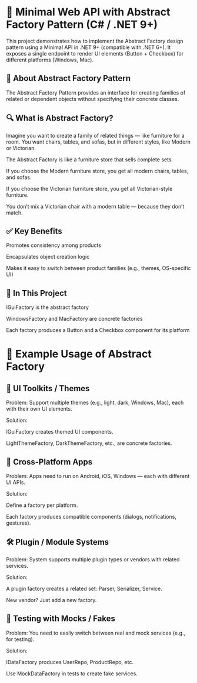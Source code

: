 ﻿# 🚀 Minimal Web API with Abstract Factory Pattern (C# / .NET 9+)
This project demonstrates how to implement the Abstract Factory design pattern using a Minimal API in .NET 9+ (compatible with .NET 6+).
It exposes a single endpoint to render UI elements (Button + Checkbox) for different platforms (Windows, Mac).

## 🧠 About Abstract Factory Pattern
The Abstract Factory Pattern provides an interface for creating families of related or dependent objects without specifying their concrete classes.

## 🔍 What is Abstract Factory?
Imagine you want to create a family of related things — like furniture for a room.
You want chairs, tables, and sofas, but in different styles, like Modern or Victorian.

The Abstract Factory is like a furniture store that sells complete sets.

If you choose the Modern furniture store, you get all modern chairs, tables, and sofas.

If you choose the Victorian furniture store, you get all Victorian-style furniture.

You don’t mix a Victorian chair with a modern table — because they don’t match.

## ✅ Key Benefits
Promotes consistency among products

Encapsulates object creation logic

Makes it easy to switch between product families (e.g., themes, OS-specific UI)

## 🧩 In This Project
IGuiFactory is the abstract factory

WindowsFactory and MacFactory are concrete factories

Each factory produces a Button and a Checkbox component for its platform

# 🧪 Example Usage of Abstract Factory
## 🎨 UI Toolkits / Themes
Problem: Support multiple themes (e.g., light, dark, Windows, Mac), each with their own UI elements.

Solution:

IGuiFactory creates themed UI components.

LightThemeFactory, DarkThemeFactory, etc., are concrete factories.

## 📱 Cross-Platform Apps
Problem: Apps need to run on Android, iOS, Windows — each with different UI APIs.

Solution:

Define a factory per platform.

Each factory produces compatible components (dialogs, notifications, gestures).

## 🛠️ Plugin / Module Systems
Problem: System supports multiple plugin types or vendors with related services.

Solution:

A plugin factory creates a related set: Parser, Serializer, Service.

New vendor? Just add a new factory.

## 🧪 Testing with Mocks / Fakes
Problem: You need to easily switch between real and mock services (e.g., for testing).

Solution:

IDataFactory produces UserRepo, ProductRepo, etc.

Use MockDataFactory in tests to create fake services.